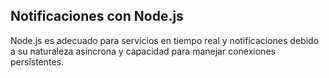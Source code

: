 ## Notificaciones con Node.js
Node.js es adecuado para servicios en tiempo real y notificaciones debido a su naturaleza asíncrona y capacidad para manejar conexiones persistentes.